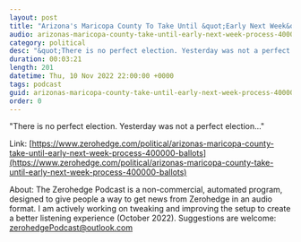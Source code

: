 ```yaml
---
layout: post
title: "Arizona's Maricopa County To Take Until &quot;Early Next Week&quot; To Process 400,000 Ballots"
audio: arizonas-maricopa-county-take-until-early-next-week-process-400000-ballots-0
category: political
desc: "&quot;There is no perfect election. Yesterday was not a perfect election...&quot;"
duration: 00:03:21
length: 201
datetime: Thu, 10 Nov 2022 22:00:00 +0000
tags: podcast
guid: arizonas-maricopa-county-take-until-early-next-week-process-400000-ballots-0
order: 0
---
```

&quot;There is no perfect election. Yesterday was not a perfect election...&quot;

Link: [https://www.zerohedge.com/political/arizonas-maricopa-county-take-until-early-next-week-process-400000-ballots](https://www.zerohedge.com/political/arizonas-maricopa-county-take-until-early-next-week-process-400000-ballots)

About: The Zerohedge Podcast is a non-commercial, automated program, designed to give people a way to get news from Zerohedge in an audio format.  I am actively working on tweaking and improving the setup to create a better listening experience (October 2022).  Suggestions are welcome: [zerohedgePodcast@outlook.com](mailto:zerohedgePodcast@outlook.com)